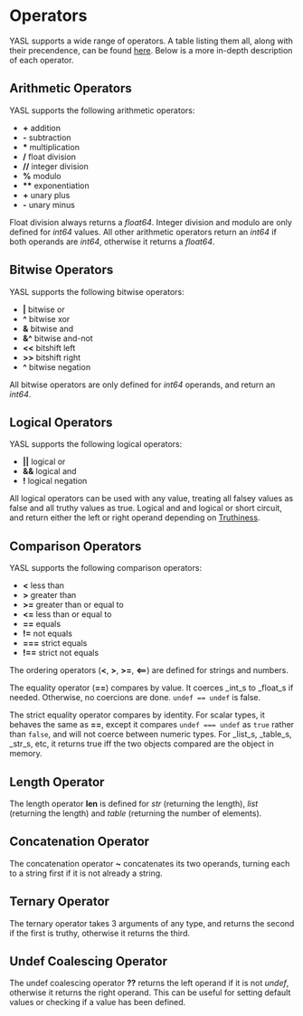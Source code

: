 # Operators

YASL supports a wide range of operators. A table listing them all, along with their precendence, can be found [here](/docs/expressions/operator-precedence-table). Below is a more in-depth description of each operator.

## Arithmetic Operators
 YASL supports the following arithmetic operators:

* **+**  addition
* **-** subtraction
* **\*** multiplication
* **/** float division
* **//** integer division
* **%** modulo
* **\*\*** exponentiation
* **+** unary plus
* **-** unary minus

Float division always returns a _float64_. Integer division and modulo are only defined for _int64_ values. All other arithmetic operators return an _int64_ if both operands are _int64_, otherwise it returns a _float64_.

## Bitwise Operators
YASL supports the following bitwise operators:

* **\|** bitwise or
* **^** bitwise xor
* **&** bitwise and
* **&^** bitwise and-not
* **\<\<** bitshift left
* **\>\>** bitshift right
* **^** bitwise negation

All bitwise operators are only defined for _int64_ operands, and return an _int64_.

## Logical Operators
YASL supports the following logical operators:

* **\|\|** logical or
* **&&** logical and
* **!** logical negation

All logical operators can be used with any value, treating all falsey values as false and all truthy values as true. Logical and and logical or short circuit, and return either the left or right operand depending on [Truthiness](/docs/control-flow/truthiness).

## Comparison Operators
YASL supports the following comparison operators:

* **\<** less than
* **\>** greater than
* **\>=** greater than or equal to
* **\<=** less than or equal to
* **==** equals
* **!=** not equals
* **===** strict equals
* **!==** strict not equals

The ordering operators (**\<**, **\>**, **\>=**, **\<==**) are defined for strings and numbers.

The equality operator (**==**) compares by value. It coerces _int_s to _float_s if needed. Otherwise, no coercions are done. `undef == undef` is false.

The strict equality operator compares by identity. For scalar types, it behaves the same as **==**, except it compares `undef === undef` as `true` rather than `false`, and will not coerce between numeric types. For _list_s, _table_s, _str_s, etc, it returns true iff the two objects compared are the object in memory.

## Length Operator
The length operator **len** is defined for _str_ (returning the length), _list_ (returning the length) and _table_ (returning the number of elements).

## Concatenation Operator
The concatenation operator **~** concatenates its two operands, turning each to a string first if it is not already a string.

## Ternary Operator
The ternary operator takes 3 arguments of any type, and returns the second if the first is truthy, otherwise it returns the third.

## Undef Coalescing Operator
The undef coalescing operator **??** returns the left operand if it is not _undef_, otherwise it returns the right operand. This can be useful for setting default values or checking if a value has been defined.

